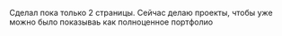 Сделал пока только 2 страницы. Сейчас делаю проекты, чтобы уже можно было показываь как полноценное портфолио
